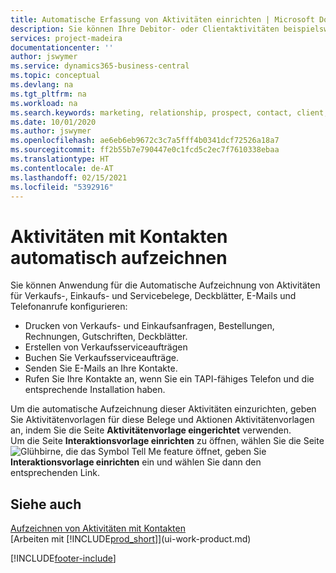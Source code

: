 ```yaml
---
title: Automatische Erfassung von Aktivitäten einrichten | Microsoft Docs
description: Sie können Ihre Debitor- oder Clientaktivitäten beispielsweise Verkaufs-, Einkaufs- und Servicebelege oder Telefongespräche automatisch speichern.
services: project-madeira
documentationcenter: ''
author: jswymer
ms.service: dynamics365-business-central
ms.topic: conceptual
ms.devlang: na
ms.tgt_pltfrm: na
ms.workload: na
ms.search.keywords: marketing, relationship, prospect, contact, client, customer
ms.date: 10/01/2020
ms.author: jswymer
ms.openlocfilehash: ae6eb6eb9672c3c7a5fff4b0341dcf72526a18a7
ms.sourcegitcommit: ff2b55b7e790447e0c1fcd5c2ec7f7610338ebaa
ms.translationtype: HT
ms.contentlocale: de-AT
ms.lasthandoff: 02/15/2021
ms.locfileid: "5392916"
---
```

# <a name="recording-interactions-with-contacts-automatically"></a>Aktivitäten mit Kontakten automatisch aufzeichnen
Sie können Anwendung für die Automatische Aufzeichnung von Aktivitäten für Verkaufs-, Einkaufs- und Servicebelege, Deckblätter, E-Mails und Telefonanrufe konfigurieren:

* Drucken von Verkaufs- und Einkaufsanfragen, Bestellungen, Rechnungen, Gutschriften, Deckblätter.
* Erstellen von Verkaufsserviceaufträgen
* Buchen Sie Verkaufsserviceaufträge.
* Senden Sie E-Mails an Ihre Kontakte.
* Rufen Sie Ihre Kontakte an, wenn Sie ein TAPI-fähiges Telefon und die entsprechende Installation haben.

Um die automatische Aufzeichnung dieser Aktivitäten einzurichten, geben Sie Aktivitätenvorlagen für diese Belege und Aktionen Aktivitätenvorlagen an, indem Sie die Seite **Aktivitätenvorlage eingerichtet** verwenden.  
Um die Seite **Interaktionsvorlage einrichten** zu öffnen, wählen Sie die Seite ![Glühbirne, die das Symbol Tell Me feature](media/ui-search/search_small.png "Tell Me-Funktion") öffnet, geben Sie **Interaktionsvorlage einrichten** ein und wählen Sie dann den entsprechenden Link.

## <a name="see-also"></a>Siehe auch
[Aufzeichnen von Aktivitäten mit Kontakten](marketing-interactions.md)  
[Arbeiten mit [!INCLUDE[prod_short](includes/prod_short.md)]](ui-work-product.md)  


[!INCLUDE[footer-include](includes/footer-banner.md)]